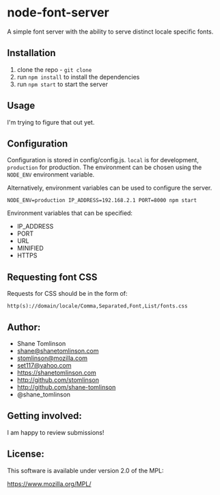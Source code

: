 # node-font-server

A simple font server with the ability to serve distinct locale specific fonts.

## Installation
1. clone the repo - `git clone`
2. run `npm install` to install the dependencies
3. run `npm start` to start the server

## Usage
I'm trying to figure that out yet.

## Configuration
Configuration is stored in config/config.js. `local` is for development,
`production` for production. The environment can be chosen using the `NODE_ENV`
environment variable.

Alternatively, environment variables can be used to configure the server.

```
NODE_ENV=production IP_ADDRESS=192.168.2.1 PORT=8000 npm start
```

Environment variables that can be specified:

* IP_ADDRESS
* PORT
* URL
* MINIFIED
* HTTPS

## Requesting font CSS
Requests for CSS should be in the form of:

```
http(s)://domain/locale/Comma,Separated,Font,List/fonts.css
```


## Author:
* Shane Tomlinson
* shane@shanetomlinson.com
* stomlinson@mozilla.com
* set117@yahoo.com
* https://shanetomlinson.com
* http://github.com/stomlinson
* http://github.com/shane-tomlinson
* @shane_tomlinson

## Getting involved:
I am happy to review submissions!

## License:
This software is available under version 2.0 of the MPL:

  https://www.mozilla.org/MPL/


